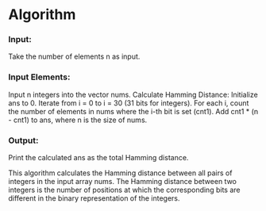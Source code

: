 # Algorithm

### Input:
Take the number of elements n as input.
### Input Elements:
Input n integers into the vector nums.
Calculate Hamming Distance:
Initialize ans to 0.
Iterate from i = 0 to i = 30 (31 bits for integers).
For each i, count the number of elements in nums where the i-th bit is set (cnt1).
Add cnt1 * (n - cnt1) to ans, where n is the size of nums.
### Output:
Print the calculated ans as the total Hamming distance.


This algorithm calculates the Hamming distance between all pairs of integers in the input array nums. The Hamming distance between two integers is the number of positions at which the corresponding bits are different in the binary representation of the integers.





